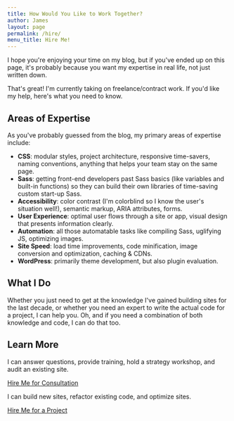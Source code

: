```yaml
---
title: How Would You Like to Work Together?
author: James
layout: page
permalink: /hire/
menu_title: Hire Me!
---
```


I hope you're enjoying your time on my blog, but if you've ended up on this page, it's probably because you want my expertise in real life, not just written down.

That's great! I'm currently taking on freelance/contract work. If you'd like my help, here's what you need to know.

## Areas of Expertise

As you've probably guessed from the blog, my primary areas of expertise include:

* **CSS**: modular styles, project architecture, responsive time-savers, naming conventions, anything that helps your team stay on the same page.
* **Sass**: getting front-end developers past Sass basics (like variables and built-in functions) so they can build their own libraries of time-saving custom start-up Sass.
* **Accessibility**: color contrast (I'm colorblind so I know the user's situation well!), semantic markup, ARIA attributes, forms.
* **User Experience**: optimal user flows through a site or app, visual design that presents information clearly.
* **Automation**: all those automatable tasks like compiling Sass, uglifying JS, optimizing images.
* **Site Speed**: load time improvements, code minification, image conversion and optimization, caching & CDNs.
* **WordPress**: primarily theme development, but also plugin evaluation.

## What I Do

Whether you just need to get at the knowledge I've gained building sites for the last decade, or whether you need an expert to write the actual code for a project, I can help you. Oh, and if you need a combination of both knowledge and code, I can do that too.

## Learn More

I can answer questions, provide training, hold a strategy workshop, and audit an existing site.

<a class="button" href="/hire/consulting/">Hire Me for Consultation</a>

I can build new sites, refactor existing code, and optimize sites.

<a class="button" href="/hire/projects/">Hire Me for a Project</a>

